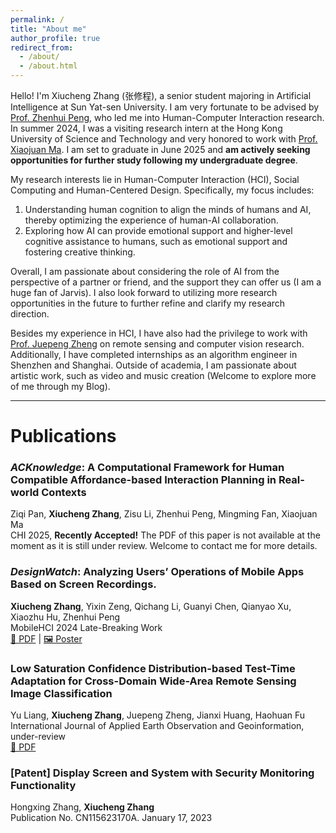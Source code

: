 ```yaml
---
permalink: /
title: "About me"
author_profile: true
redirect_from: 
  - /about/
  - /about.html
---
```


Hello! I'm Xiucheng Zhang (张修程), a senior student majoring in Artificial Intelligence at Sun Yat-sen University. I am very fortunate to be advised by [Prof. Zhenhui Peng](https://www.zhenhuipeng.com/), who led me into Human-Computer Interaction research. In summer 2024, I was a visiting research intern at the Hong Kong University of Science and Technology and very honored to work with [Prof. Xiaojuan Ma](https://www.cse.ust.hk/~mxj/). I am set to graduate in June 2025 and **am actively seeking opportunities for further study following my undergraduate degree**.

My research interests lie in Human-Computer Interaction (HCI), Social Computing and Human-Centered Design. Specifically, my focus includes: 
1. Understanding human cognition to align the minds of humans and AI, thereby optimizing the experience of human-AI collaboration.
2. Exploring how AI can provide emotional support and higher-level cognitive assistance to humans, such as emotional support and fostering creative thinking.

Overall, I am passionate about considering the role of AI from the perspective of a partner or friend, and the support they can offer us (I am a huge fan of Jarvis). I also look forward to utilizing more research opportunities in the future to further refine and clarify my research direction.

Besides my experience in HCI, I have also had the privilege to work with [Prof. Juepeng Zheng](https://rssysu.github.io/assets/resume/zjp.html) on remote sensing and computer vision research. Additionally, I have completed internships as an algorithm engineer in Shenzhen and Shanghai. Outside of academia, I am passionate about artistic work, such as video and music creation (Welcome to explore more of me through my Blog).



---
# Publications #

### *ACKnowledge*: A Computational Framework for Human Compatible Affordance-based Interaction Planning in Real-world Contexts ###
Ziqi Pan, **Xiucheng Zhang**, Zisu Li, Zhenhui Peng, Mingming Fan, Xiaojuan Ma  
CHI 2025, **Recently Accepted!**
The PDF of this paper is not available at the moment as it is still under review. Welcome to contact me for more details.

### *DesignWatch*: Analyzing Users’ Operations of Mobile Apps Based on Screen Recordings. ###
**Xiucheng Zhang**, Yixin Zeng, Qichang Li, Guanyi Chen, Qianyao Xu, Xiaozhu Hu, Zhenhui Peng  
MobileHCI 2024 Late-Breaking Work  
[🔗 PDF](https://dl.acm.org/doi/10.1145/3640471.3680231) | [🖼️ Poster](assets/pdf/DesignWatchposter.pdf)

### Low Saturation Confidence Distribution-based Test-Time Adaptation for Cross-Domain Wide-Area Remote Sensing Image Classification ###
Yu Liang, **Xiucheng Zhang**, Juepeng Zheng, Jianxi Huang, Haohuan Fu  
International Journal of Applied Earth Observation and Geoinformation, under-review  
[🔗 PDF](https://arxiv.org/pdf/2408.16265)

### [Patent] Display Screen and System with Security Monitoring Functionality ###
Hongxing Zhang, **Xiucheng Zhang**  
Publication No. CN115623170A. January 17, 2023  
